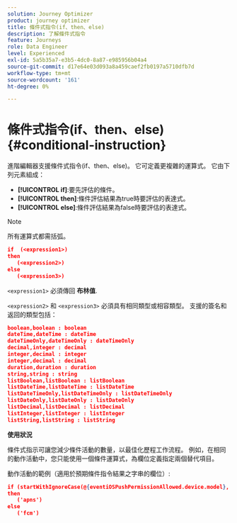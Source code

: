 ```yaml
---
solution: Journey Optimizer
product: journey optimizer
title: 條件式指令(if、then、else)
description: 了解條件式指令
feature: Journeys
role: Data Engineer
level: Experienced
exl-id: 5a5b35a7-e3b5-4dc0-8a87-e985956b04a4
source-git-commit: d17e64e03d093a8a459caef2fb0197a5710dfb7d
workflow-type: tm+mt
source-wordcount: '161'
ht-degree: 0%

---
```


# 條件式指令(if、then、else) {#conditional-instruction}

進階編輯器支援條件式指令(if、then、else)。 它可定義更複雜的運算式。 它由下列元素組成：

* **[!UICONTROL if]**:要先評估的條件。
* **[!UICONTROL then]**:條件評估結果為true時要評估的表達式。
* **[!UICONTROL else]**:條件評估結果為false時要評估的表達式。

>[!NOTE]
>
>所有運算式都需括弧。

```json
if  (<expression1>)
then
   (<expression2>)
else
   (<expression3>)
```

`<expression1>` 必須傳回 **布林值**.

`<expression2>` 和 `<expression3>` 必須具有相同類型或相容類型。 支援的簽名和返回的類型包括：

```json
boolean,boolean : boolean
dateTime,dateTime : dateTime
dateTimeOnly,dateTimeOnly : dateTimeOnly
decimal,integer : decimal
integer,decimal : integer
integer,decimal : decimal
duration,duration : duration
string,string : string
listBoolean,listBoolean : listBoolean
listDateTime,listDateTime : listDateTime
listDateTimeOnly,listDateTimeOnly : listDateTimeOnly
listDateOnly,listDateOnly : listDateOnly
listDecimal,listDecimal : listDecimal
listInteger,listInteger : listInteger
listString,listString : listString
```

**使用狀況**

條件式指示可讓您減少條件活動的數量，以最佳化歷程工作流程。 例如，在相同的動作活動中，您只能使用一個條件運算式，為欄位定義指定兩個替代項目。

動作活動的範例（適用於預期條件指令結果之字串的欄位）:

```json
if (startWithIgnoreCase(@{eventiOSPushPermissionAllowed.device.model}, 'iPad') or startWithIgnoreCase(@{eventiOSPushPermissionAllowed.device.model}, 'iOS'))
then
   ('apns')
else
   ('fcm')
```
